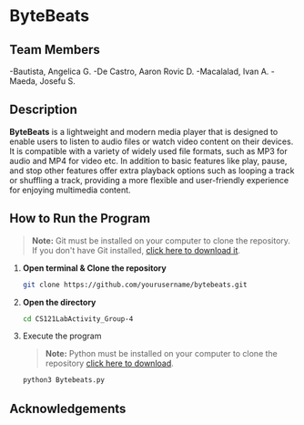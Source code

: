 # ByteBeats

## Team Members

-Bautista, Angelica G.
-De Castro, Aaron Rovic D.
-Macalalad, Ivan A.
-Maeda, Josefu S.


## Description
**ByteBeats** is a lightweight and modern media player that is designed to enable users to listen to audio files or watch video content on their devices. It is compatible with a variety of widely used file formats, such as MP3 for audio and MP4 for video etc. In addition to basic features like play, pause, and stop other features offer extra playback options such as looping a track or shuffling a track, providing a more flexible and user-friendly experience for enjoying multimedia content.

## How to Run the Program
> **Note:** Git must be installed on your computer to clone the repository.  
> If you don't have Git installed, [click here to download it](https://git-scm.com/downloads/win).

1. **Open terminal & Clone the repository**
   ```bash
   git clone https://github.com/yourusername/bytebeats.git
   
2. **Open the directory**
   ```bash
   cd CS121LabActivity_Group-4
3. Execute the program
   > **Note:** Python must be installed on your computer to clone the repository [click here to download](https://www.python.org/downloads/).
   ```bash
   python3 Bytebeats.py

## Acknowledgements
   

